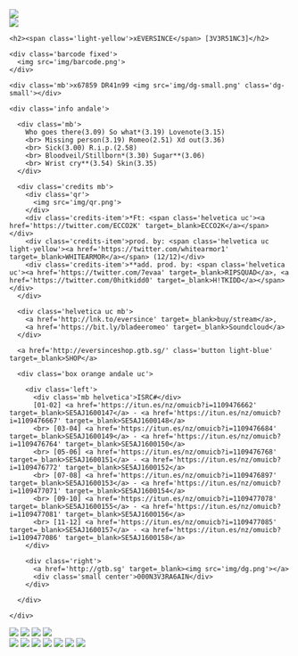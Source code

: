 <html>

<head>
  <meta charset="utf-8">

  <!--  <META NAME="ROBOTS" CONTENT="NOINDEX, NOFOLLOW">-->

  <link rel="apple-touch-icon" sizes="57x57" href="favicon/apple-icon-57x57.png">
  <link rel="apple-touch-icon" sizes="60x60" href="favicon/apple-icon-60x60.png">
  <link rel="apple-touch-icon" sizes="72x72" href="favicon/apple-icon-72x72.png">
  <link rel="apple-touch-icon" sizes="76x76" href="favicon/apple-icon-76x76.png">
  <link rel="apple-touch-icon" sizes="114x114" href="favicon/apple-icon-114x114.png">
  <link rel="apple-touch-icon" sizes="120x120" href="favicon/apple-icon-120x120.png">
  <link rel="apple-touch-icon" sizes="144x144" href="favicon/apple-icon-144x144.png">
  <link rel="apple-touch-icon" sizes="152x152" href="favicon/apple-icon-152x152.png">
  <link rel="apple-touch-icon" sizes="180x180" href="favicon/apple-icon-180x180.png">
  <link rel="icon" type="image/png" sizes="192x192" href="favicon/android-icon-192x192.png">
  <link rel="icon" type="image/png" sizes="32x32" href="favicon/favicon-32x32.png">
  <link rel="icon" type="image/png" sizes="96x96" href="favicon/favicon-96x96.png">
  <link rel="icon" type="image/png" sizes="16x16" href="favicon/favicon-16x16.png">
  <link rel="manifest" href="favicon/manifest.json">
  <meta name="msapplication-TileColor" content="#ffffff">
  <meta name="msapplication-TileImage" content="favicon/ms-icon-144x144.png">

  <title>BLADEE EVERSINCE</title>
  <meta name="description" content="" />
  <meta name="viewport" content="width=device-width, initial-scale=1.0, maximum-scale=1.0, user-scalable=no" />

  <!-- Open Graph tags -->
  <meta property="og:url" content="http://eversince.gtb.sg" />
  <meta property="og:type" content="website" />
  <meta property="og:title" content="BLADEE EVERSINCE" />

  <meta name="theme-color" content="#fff">

  <!--[if lt IE 9]>
      <script src="http://html5shiv.googlecode.com/svn/trunk/html5.js"></script>
  <![endif]-->

  <meta name="twitter:site" content="@bladeecity" />
  <meta name="twitter:creator" content="@bladeecity" />

  <link href='fonts/andale.css' rel="stylesheet" type="text/css">
  <link href='style.css' rel="stylesheet" type="text/css">

</head>

<body>

  <div id='overlay'></div>

  <div class='fixed bar light-blue'>
    <img src='img/logo-white.svg'>
  </div>

  <div class='fixed eversince'>
    <img src='img/eversince.png'>
  </div>

  <div class='column text andale'>

    <h2><span class='light-yellow'>xEVERSINCE</span> [3V3R51NC3]</h2>

    <div class='barcode fixed'>
      <img src='img/barcode.png'>
    </div>

    <div class='mb'>x67859 DR41n99 <img src='img/dg-small.png' class='dg-small'></div>

    <div class='info andale'>

      <div class='mb'>
        Who goes there(3.09) So what*(3.19) Lovenote(3.15)
        <br> Missing person(3.19) Romeo(2.51) Xd out(3.36)
        <br> Sick(3.00) R.i.p.(2.58)
        <br> Bloodveil/Stillborn*(3.30) Sugar**(3.06)
        <br> Wrist cry**(3.54) Skin(3.35)
      </div>

      <div class='credits mb'>
        <div class='qr'>
          <img src='img/qr.png'>
        </div>
        <div class='credits-item'>*Ft: <span class='helvetica uc'><a href='https://twitter.com/ECCO2K' target=_blank>ECCO2K</a></span></div>
        <div class='credits-item'>prod. by: <span class='helvetica uc light-yellow'><a href='https://twitter.com/whitearmor1' target=_blank>WHITEARMOR</a></span> (12/12)</div>
        <div class='credits-item'>**add. prod. by: <span class='helvetica uc'><a href='https://twitter.com/7evaa' target=_blank>RIPSQUAD</a>, <a href='https://twitter.com/0hitkidd0' target=_blank>H!TKIDD</a></span></div>
      </div>
      
      <div class='helvetica uc mb'>
        <a href='http://lnk.to/eversince' target=_blank>buy/stream</a>,
        <a href='https://bit.ly/bladeeromeo' target=_blank>Soundcloud</a>
      </div>
      
      <a href='http://eversinceshop.gtb.sg/' class='button light-blue' target=_blank>SHOP</a>

      <div class='box orange andale uc'>

        <div class='left'>
          <div class='mb helvetica'>ISRC#</div>
          [01-02] <a href='https://itun.es/nz/omuicb?i=1109476662' target=_blank>SE5AJ1600147</a> - <a href='https://itun.es/nz/omuicb?i=1109476667' target=_blank>SE5AJ1600148</a>
          <br> [03-04] <a href='https://itun.es/nz/omuicb?i=1109476684' target=_blank>SE5AJ1600149</a> - <a href='https://itun.es/nz/omuicb?i=1109476764' target=_blank>SE5AJ1600150</a>
          <br> [05-06] <a href='https://itun.es/nz/omuicb?i=1109476768' target=_blank>SE5AJ1600151</a> - <a href='https://itun.es/nz/omuicb?i=1109476772' target=_blank>SE5AJ1600152</a>
          <br> [07-08] <a href='https://itun.es/nz/omuicb?i=1109476897' target=_blank>SE5AJ1600153</a> - <a href='https://itun.es/nz/omuicb?i=1109477071' target=_blank>SE5AJ1600154</a>
          <br> [09-10] <a href='https://itun.es/nz/omuicb?i=1109477078' target=_blank>SE5AJ1600155</a> - <a href='https://itun.es/nz/omuicb?i=1109477081' target=_blank>SE5AJ1600156</a>
          <br> [11-12] <a href='https://itun.es/nz/omuicb?i=1109477085' target=_blank>SE5AJ1600157</a> - <a href='https://itun.es/nz/omuicb?i=1109477086' target=_blank>SE5AJ1600158</a>
        </div>

        <div class='right'>
          <a href='http://gtb.sg' target=_blank><img src='img/dg.png'></a>
          <div class='small center'>000N3V3RA6AIN</div>
        </div>

      </div>

    </div>

  </div>

  <div class='column images'>
    <div class='fixed symbols'>
      <a href='https://www.instagram.com/dg_bladee/' target=_blank><img src='img/biohazard.png'></a>
      <a href='https://vine.co/u/942747336965259264' target=_blank><img src='img/r.png'></a>
      <a href='https://twitter.com/BladeeCity' target=_blank><img src='img/biohazard.png'></a>
      <a href='https://www.facebook.com/bladee1000/' target=_blank><img src='img/acid2.png'></a>
    </div>
    <img src='img/1.jpg' class='photo'>
    <img src='img/2.jpg' class='photo'>
    <img src='img/3.jpg' class='photo'>
    <img src='img/4.jpg' class='photo'>
    <img src='img/5.jpg' class='photo'>
    <img src='img/6.jpg' class='photo'>
    <img src='img/7.jpg' class='photo'>
  </div>

  <script src="https://code.jquery.com/jquery-2.2.4.min.js" integrity="sha256-BbhdlvQf/xTY9gja0Dq3HiwQF8LaCRTXxZKRutelT44=" crossorigin="anonymous"></script>

  <script>
    $(function () {

      if (!(window.matchMedia("(max-width: 800px)").matches)) {

        $('.photo').click(function () {
          $('#overlay')
            .html('<img src="' + $(this).attr('src') + '">')
            .addClass('active');
          $('body').addClass('no-scroll');
        });

        $('#overlay').click(function () {
          $(this)
            .removeClass('active')
            .html('')
          $('body').removeClass('no-scroll');
        });

      }

    });
  </script>

</body>

</html>

